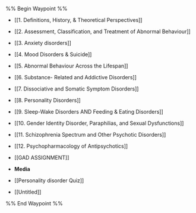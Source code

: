 %% Begin Waypoint %%
- [[1. Definitions, History, & Theoretical Perspectives]]
- [[2. Assessment, Classification, and Treatment of Abnormal Behaviour]]
- [[3. Anxiety disorders]]
- [[4. Mood Disorders & Suicide]]
- [[5. Abnormal Behaviour Across the Lifespan]]
- [[6. Substance- Related and Addictive Disorders]]
- [[7. Dissociative and Somatic Symptom Disorders]]
- [[8. Personality Disorders]]
- [[9. Sleep-Wake Disorders AND Feeding & Eating Disorders]]
- [[10. Gender Identity Disorder, Paraphilias, and Sexual Dysfunctions]]
- [[11. Schizophrenia Spectrum and Other Psychotic Disorders]]
- [[12. Psychopharmacology of Antipsychotics]]
- [[GAD ASSIGNMENT]]
- **Media**

- [[Personality disorder Quiz]]
- [[Untitled]]

%% End Waypoint %%
